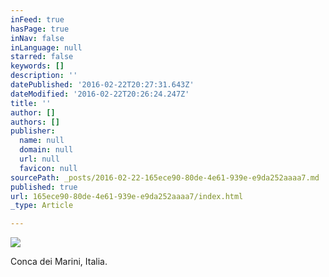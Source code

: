 ```yaml
---
inFeed: true
hasPage: true
inNav: false
inLanguage: null
starred: false
keywords: []
description: ''
datePublished: '2016-02-22T20:27:31.643Z'
dateModified: '2016-02-22T20:26:24.247Z'
title: ''
author: []
authors: []
publisher:
  name: null
  domain: null
  url: null
  favicon: null
sourcePath: _posts/2016-02-22-165ece90-80de-4e61-939e-e9da252aaaa7.md
published: true
url: 165ece90-80de-4e61-939e-e9da252aaaa7/index.html
_type: Article

---
```

![](https://the-grid-user-content.s3-us-west-2.amazonaws.com/6fe616ba-dad8-4465-bdd1-e316522e3c5e.jpg)

Conca dei Marini, Italia.